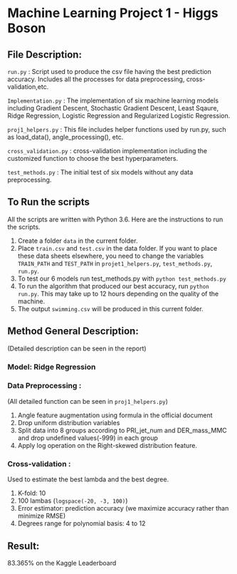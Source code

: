 # Machine Learning Project 1 - Higgs Boson

## File Description:

`run.py` : Script used to produce the csv file having the best prediction accuracy. Includes all the processes for data preprocessing, cross-validation,etc.<br/>

`Implementation.py` : The implementation of six machine learning models including
Gradient Descent, Stochastic Gradient Descent, Least Sqaure, Ridge Regression, Logistic Regression and Regularized Logistic Regression.<br/>

`proj1_helpers.py` : This file includes helper functions used by run.py, such as load_data(), angle_processing(), etc.<br/>

`cross_validation.py` : cross-validation implementation including the customized function to choose the best hyperparameters.<br/>

`test_methods.py` : The initial test of six models without any data preprocessing.<br/>

## To Run the scripts

All the scripts are written with Python 3.6. Here are the instructions to run the scripts.

1. Create a folder  `data` in the current folder.
2. Place `train.csv` and `test.csv` in the data folder. If you want to place these data sheets elsewhere, you need to change the variables `TRAIN_PATH` and `TEST_PATH` in `projet1_helpers.py`, `test_methods.py`, `run.py`.
3. To test our 6 models run test_methods.py with `python test_methods.py`
4. To run the algorithm that produced our best accuracy, run  `python run.py`. This may take up to 12 hours depending on the quality of the machine.
5. The output `swimming.csv` will be produced in this current folder.

## Method General Description:
(Detailed description can be seen in the report)<br/>
### Model: Ridge Regression
### Data Preprocessing :
(All detailed function can be seen in `proj1_helpers.py`)
1. Angle feature augmentation using formula in the official document
2. Drop uniform distribution variables
3. Split data into 8 groups according to PRI_jet_num and DER_mass_MMC and drop undefined values(-999) in each group
4. Apply log operation on the Right-skewed distribution feature.
### Cross-validation : 
Used to estimate the best lambda and the best degree.
1. K-fold: 10
2. 100 lambas (`logspace(-20, -3, 100)`)
3. Error estimator: prediction accuracy (we maximize accuracy rather than minimize RMSE)
4. Degrees range for polynomial basis: 4 to 12

## Result:
83.365% on the Kaggle Leaderboard
